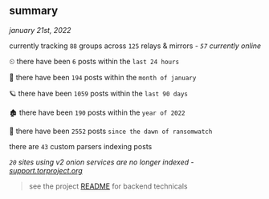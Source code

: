 
## summary
_january 21st, 2022_

currently tracking `88` groups across `125` relays & mirrors - _`57` currently online_

⏲ there have been `6` posts within the `last 24 hours`

🦈 there have been `194` posts within the `month of january`

🪐 there have been `1059` posts within the `last 90 days`

🏚 there have been `190` posts within the `year of 2022`

🦕 there have been `2552` posts `since the dawn of ransomwatch`

there are `43` custom parsers indexing posts

_`20` sites using v2 onion services are no longer indexed - [support.torproject.org](https://support.torproject.org/onionservices/v2-deprecation/)_

> see the project [README](https://github.com/thetanz/ransomwatch#ransomwatch--) for backend technicals

